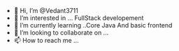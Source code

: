 - 👋 Hi, I’m @Vedant3711
- 👀 I’m interested in ... FullStack developement
- 🌱 I’m currently learning ..Core Java And basic frontend
- 💞️ I’m looking to collaborate on ...
- 📫 How to reach me ...

<!---
Vedant3711/Vedant3711 is a ✨ special ✨ repository because its `README.md` (this file) appears on your GitHub profile.
You can click the Preview link to take a look at your changes.
--->


